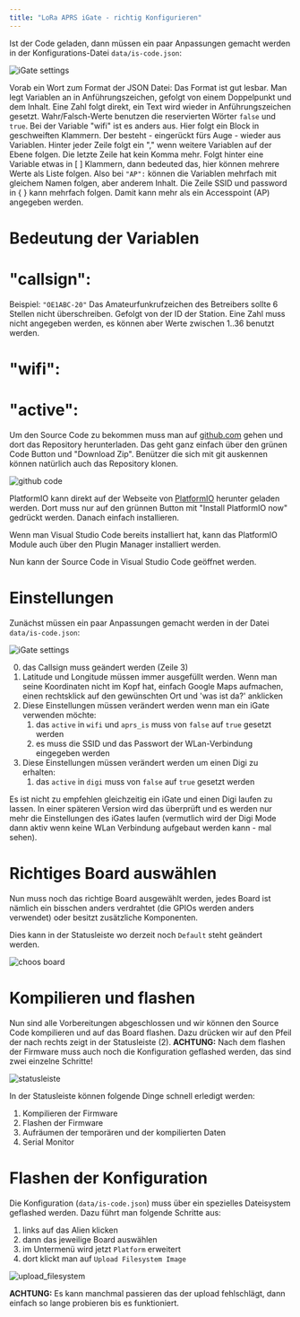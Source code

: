 ```yaml
---
title: "LoRa APRS iGate - richtig Konfigurieren"
---
```


Ist der Code geladen, dann müssen ein paar Anpassungen gemacht werden in der Konfigurations-Datei `data/is-code.json`:

![iGate settings](/assets/docs/iGate_settings.png)

Vorab ein Wort zum Format der JSON Datei:
   Das Format ist gut lesbar. Man legt Variablen an in Anführungszeichen, gefolgt von einem Doppelpunkt und dem Inhalt. Eine Zahl folgt direkt, ein Text wird wieder in Anführungszeichen gesetzt. Wahr/Falsch-Werte benutzen die reservierten Wörter `false` und `true`. Bei der Variable "wifi" ist es anders aus. Hier folgt ein Block in geschweiften Klammern. Der besteht - eingerückt fürs Auge - wieder aus Variablen. Hinter jeder Zeile folgt ein "," wenn weitere Variablen auf der Ebene folgen. Die letzte Zeile hat kein Komma mehr.  Folgt hinter eine Variable etwas in [ ] Klammern, dann bedeuted das, hier können mehrere Werte als Liste folgen. Also bei `"AP":` können die Variablen mehrfach mit gleichem Namen folgen, aber anderem Inhalt.  Die Zeile SSID und password in { } kann mehrfach folgen. Damit kann mehr als ein Accesspoint (AP) angegeben werden. 

Bedeutung der Variablen
===

"callsign":
====
Beispiel:  `"OE1ABC-20"`
Das Amateurfunkrufzeichen des Betreibers sollte 6 Stellen nicht überschreiben. 
Gefolgt von der ID der Station. Eine Zahl muss nicht angegeben werden, es können aber Werte zwischen 1..36 benutzt werden. 

"wifi":
====
"active":
=====


Um den Source Code zu bekommen muss man auf [github.com](https://github.com/lora-aprs/LoRa_APRS_iGate) gehen und dort das Repository herunterladen. Das geht ganz einfach über den grünen Code Button und "Download Zip". Benützer die sich mit git auskennen können natürlich auch das Repository klonen.

![github code](/assets/docs/github_code.png)

PlatformIO kann direkt auf der Webseite von [PlatformIO](https://platformio.org/) herunter geladen werden. Dort muss nur auf den grünnen Button mit "Install PlatformIO now" gedrückt werden. Danach einfach installieren.

Wenn man Visual Studio Code bereits installiert hat, kann das PlatformIO Module auch über den Plugin Manager installiert werden.

Nun kann der Source Code in Visual Studio Code geöffnet werden.

Einstellungen
===

Zunächst müssen ein paar Anpassungen gemacht werden in der Datei `data/is-code.json`:

![iGate settings](/assets/docs/iGate_settings.png)

0. das Callsign muss geändert werden (Zeile 3)
1. Latitude und Longitude müssen immer ausgefüllt werden. Wenn man seine Koordinaten nicht im Kopf hat, einfach Google Maps aufmachen, einen rechtsklick auf den gewünschten Ort und 'was ist da?' anklicken
2. Diese Einstellungen müssen verändert werden wenn man ein iGate verwenden möchte:
    1. das `active` in `wifi` und `aprs_is` muss von `false` auf `true` gesetzt werden
    2. es muss die SSID und das Passwort der WLan-Verbindung eingegeben werden
3. Diese Einstellungen müssen verändert werden um einen Digi zu erhalten:
    1. das `active` in `digi` muss von `false` auf `true` gesetzt werden

Es ist nicht zu empfehlen gleichzeitig ein iGate und einen Digi laufen zu lassen. In einer späteren Version wird das überprüft und es werden nur mehr die Einstellungen des iGates laufen (vermutlich wird der Digi Mode dann aktiv wenn keine WLan Verbindung aufgebaut werden kann - mal sehen).

Richtiges Board auswählen
===

Nun muss noch das richtige Board ausgewählt werden, jedes Board ist nämlich ein bisschen anders verdrahtet (die GPIOs werden anders verwendet) oder besitzt zusätzliche Komponenten.

Dies kann in der Statusleiste wo derzeit noch `Default` steht geändert werden.

![choos board](/assets/docs/choos_board.png)

Kompilieren und flashen
===

Nun sind alle Vorbereitungen abgeschlossen und wir können den Source Code kompilieren und auf das Board flashen.
Dazu drücken wir auf den Pfeil der nach rechts zeigt in der Statusleiste (2).
**ACHTUNG:** Nach dem flashen der Firmware muss auch noch die Konfiguration geflashed werden, das sind zwei einzelne Schritte!

![statusleiste](/assets/docs/statusleiste.png)

In der Statusleiste können folgende Dinge schnell erledigt werden:
1. Kompilieren der Firmware
2. Flashen der Firmware
3. Aufräumen der temporären und der kompilierten Daten
4. Serial Monitor

Flashen der Konfiguration
===

Die Konfiguration (`data/is-code.json`) muss über ein spezielles Dateisystem geflashed werden.
Dazu führt man folgende Schritte aus:

1. links auf das Alien klicken
2. dann das jeweilige Board auswählen
3. im Untermenü wird jetzt `Platform` erweitert
4. dort klickt man auf `Upload Filesystem Image`

![upload_filesystem](/assets/docs/upload_filesystem.png)

**ACHTUNG:** Es kann manchmal passieren das der upload fehlschlägt, dann einfach so lange probieren bis es funktioniert.
